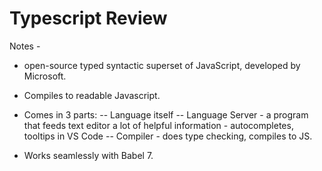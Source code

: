 # Typescript Review

Notes -

- open-source typed syntactic superset of JavaScript, developed by Microsoft.

- Compiles to readable Javascript.

- Comes in 3 parts:
  -- Language itself
  -- Language Server - a program that feeds text editor a lot of helpful information - autocompletes, tooltips in VS Code
  -- Compiler - does type checking, compiles to JS.

- Works seamlessly with Babel 7.
